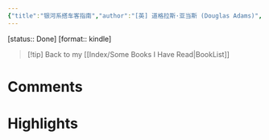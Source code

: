 ```yaml
---
{"title":"银河系搭车客指南","author":"[英] 道格拉斯·亚当斯 (Douglas Adams)","EndDate":"2025-04-27","publisher":"上海译文出版社","dg-publish":true,"permalink":"/BookNotes/银河系搭车客指南/","dgPassFrontmatter":true,"noteIcon":""}
---
```


[status:: Done]
[format:: kindle]

>[!tip] Back to my [[Index/Some Books I Have Read\|BookList]]

# Comments

# Highlights